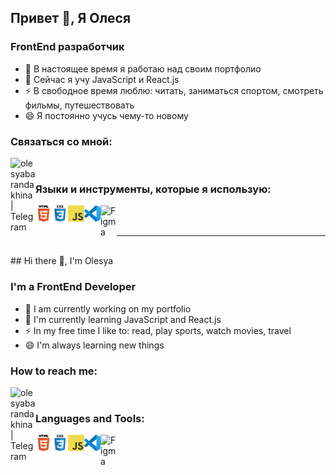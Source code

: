 ## Привет 👋, Я Олеся

### FrontEnd разработчик

- 🔭 В настоящее время я работаю над своим портфолио 
- 🌱 Сейчас я учу JavaScript и React.js
- ⚡ В свободное время люблю: читать, заниматься спортом, смотреть фильмы, путешествовать
- 😄 Я постоянно учусь чему-то новому

### Связаться со мной:

[<img align="left" alt="olesyabarandakhina | Telegram" width="40px" src="https://avatars.mds.yandex.net/get-zen_doc/1585197/pub_5de01d5709ed822062eccd5a_5de01e4d3a5b3a5707fa7414/scale_1200" />][telegram]

[telegram]: https://t.me/barandakhina

<br />

### Языки и инструменты, которые я использую:

<img align="left" alt="HTML5" width="26px" src="https://raw.githubusercontent.com/github/explore/80688e429a7d4ef2fca1e82350fe8e3517d3494d/topics/html/html.png" />
<img align="left" alt="CSS3" width="26px" src="https://raw.githubusercontent.com/github/explore/80688e429a7d4ef2fca1e82350fe8e3517d3494d/topics/css/css.png" />
<img align="left" alt="JavaScript" width="26px" src="https://raw.githubusercontent.com/github/explore/80688e429a7d4ef2fca1e82350fe8e3517d3494d/topics/javascript/javascript.png" />
<img align="left" alt="Visual Studio Code" width="26px" src="https://raw.githubusercontent.com/github/explore/80688e429a7d4ef2fca1e82350fe8e3517d3494d/topics/visual-studio-code/visual-studio-code.png" />
<img align="left" alt="Figma" width="26px" src="https://static.tildacdn.com/tild3437-6532-4165-a562-343637363035/photo.png" />


<br />
<br />

------------------------------------------------------------------------------------------------
<br />
## Hi there 👋, I'm Olesya

### I'm a FrontEnd Developer

- 🔭 I am currently working on my portfolio 
- 🌱 I'm currently learning JavaScript and React.js
- ⚡ In my free time I like to: read, play sports, watch movies, travel
- 😄 I'm always learning new things

### How to reach me:

[<img align="left" alt="olesyabarandakhina | Telegram" width="40px" src="https://avatars.mds.yandex.net/get-zen_doc/1585197/pub_5de01d5709ed822062eccd5a_5de01e4d3a5b3a5707fa7414/scale_1200" />][telegram]

[telegram]: https://t.me/barandakhina

<br />

### Languages and Tools:

<img align="left" alt="HTML5" width="26px" src="https://raw.githubusercontent.com/github/explore/80688e429a7d4ef2fca1e82350fe8e3517d3494d/topics/html/html.png" />
<img align="left" alt="CSS3" width="26px" src="https://raw.githubusercontent.com/github/explore/80688e429a7d4ef2fca1e82350fe8e3517d3494d/topics/css/css.png" />
<img align="left" alt="JavaScript" width="26px" src="https://raw.githubusercontent.com/github/explore/80688e429a7d4ef2fca1e82350fe8e3517d3494d/topics/javascript/javascript.png" />
<img align="left" alt="Visual Studio Code" width="26px" src="https://raw.githubusercontent.com/github/explore/80688e429a7d4ef2fca1e82350fe8e3517d3494d/topics/visual-studio-code/visual-studio-code.png" />
<img align="left" alt="Figma" width="26px" src="https://static.tildacdn.com/tild3437-6532-4165-a562-343637363035/photo.png" />

